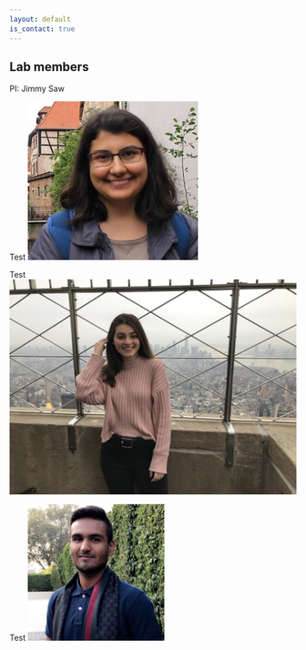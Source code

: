 ```yaml
---
layout: default
is_contact: true
---
```


## Lab members

PI: Jimmy Saw


Test <img class="profile-picture" src="images/manolya.jpg">

Test <img class="profile-picture" src="images/sarah.jpg">

Test <img class="profile-picture" src="images/saleh.png">
